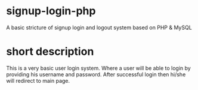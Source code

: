 # signup-login-php
A basic stricture of signup login and logout system based on PHP &amp; MySQL 

# short description
This is a very basic user login system. Where a user will be able to login by providing his username and password. After successful login then hi/she will redirect to main page.
